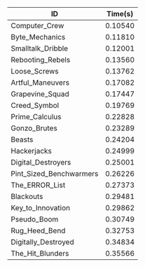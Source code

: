 |ID|Time(s)|
|-|-|
|Computer_Crew|0.10540|
|Byte_Mechanics|0.11810|
|Smalltalk_Dribble|0.12001|
|Rebooting_Rebels|0.13560|
|Loose_Screws|0.13762|
|Artful_Maneuvers|0.17082|
|Grapevine_Squad|0.17447|
|Creed_Symbol|0.19769|
|Prime_Calculus|0.22828|
|Gonzo_Brutes|0.23289|
|Beasts|0.24204|
|Hackerjacks|0.24999|
|Digital_Destroyers|0.25001|
|Pint_Sized_Benchwarmers|0.26226|
|The_ERROR_List|0.27373|
|Blackouts|0.29481|
|Key_to_Innovation|0.29862|
|Pseudo_Boom|0.30749|
|Rug_Heed_Bend|0.32753|
|Digitally_Destroyed|0.34834|
|The_Hit_Blunders|0.35566|
